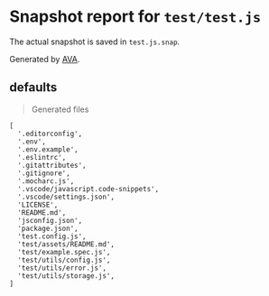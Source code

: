 # Snapshot report for `test/test.js`

The actual snapshot is saved in `test.js.snap`.

Generated by [AVA](https://ava.li).

## defaults

> Generated files

    [
      '.editorconfig',
      '.env',
      '.env.example',
      '.eslintrc',
      '.gitattributes',
      '.gitignore',
      '.mocharc.js',
      '.vscode/javascript.code-snippets',
      '.vscode/settings.json',
      'LICENSE',
      'README.md',
      'jsconfig.json',
      'package.json',
      'test.config.js',
      'test/assets/README.md',
      'test/example.spec.js',
      'test/utils/config.js',
      'test/utils/error.js',
      'test/utils/storage.js',
    ]
